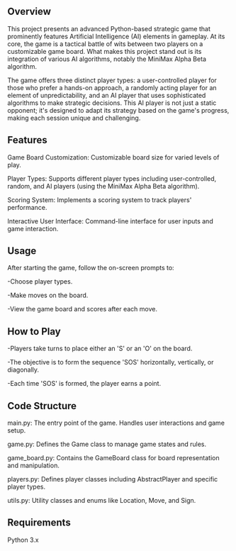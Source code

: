 ## **Overview**

This project presents an advanced Python-based strategic game that prominently features Artificial Intelligence (AI) elements in gameplay. At its core, the game is a tactical battle of wits between two players on a customizable game board. What makes this project stand out is its integration of various AI algorithms, notably the MiniMax Alpha Beta algorithm.

The game offers three distinct player types: a user-controlled player for those who prefer a hands-on approach, a randomly acting player for an element of unpredictability, and an AI player that uses sophisticated algorithms to make strategic decisions. This AI player is not just a static opponent; it's designed to adapt its strategy based on the game's progress, making each session unique and challenging.

## **Features**

Game Board Customization: Customizable board size for varied levels of play.

Player Types: Supports different player types including user-controlled, random, and AI players (using the MiniMax Alpha Beta algorithm).

Scoring System: Implements a scoring system to track players' performance.

Interactive User Interface: Command-line interface for user inputs and game interaction.

## **Usage**

After starting the game, follow the on-screen prompts to:

-Choose player types.

-Make moves on the board.

-View the game board and scores after each move.

## **How to Play**

-Players take turns to place either an 'S' or an 'O' on the board.

-The objective is to form the sequence 'SOS' horizontally, vertically, or diagonally.

-Each time 'SOS' is formed, the player earns a point.

## **Code Structure**

main.py: The entry point of the game. Handles user interactions and game setup.

game.py: Defines the Game class to manage game states and rules.

game_board.py: Contains the GameBoard class for board representation and manipulation.

players.py: Defines player classes including AbstractPlayer and specific player types.

utils.py: Utility classes and enums like Location, Move, and Sign.

## **Requirements**

Python 3.x
